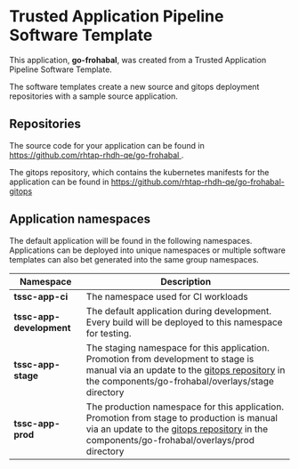 # Trusted Application Pipeline Software Template

This application, **go-frohabal**, was created from a Trusted Application Pipeline Software Template.

The software templates create a new source and gitops deployment repositories with a sample source application. 

## Repositories

The source code for your application can be found in [https://github.com/rhtap-rhdh-qe/go-frohabal ](https://github.com/rhtap-rhdh-qe/go-frohabal ).
 
The gitops repository, which contains the kubernetes manifests for the application can be found in 
[https://github.com/rhtap-rhdh-qe/go-frohabal-gitops ](https://github.com/rhtap-rhdh-qe/go-frohabal-gitops ) 

## Application namespaces 

The default application will be found in the following namespaces. Applications can be deployed into unique namespaces or multiple software templates can also bet generated into the same group namespaces.  

|  Namespace   |  Description   |  
| -------- | -------- |
| **tssc-app-ci** | The namespace used for CI workloads |
| **tssc-app-development** | The default application during development. Every build will be deployed to this namespace for testing. |
| **tssc-app-stage** | The staging namespace for this application. Promotion from development to stage is manual via an update to the [gitops repository](https://github.com/rhtap-rhdh-qe/go-frohabal-gitops ) in the components/go-frohabal/overlays/stage directory |
| **tssc-app-prod** | The production namespace for this application. Promotion from stage to production is manual via an update to the [gitops repository](https://github.com/rhtap-rhdh-qe/go-frohabal-gitops ) in the components/go-frohabal/overlays/prod directory |